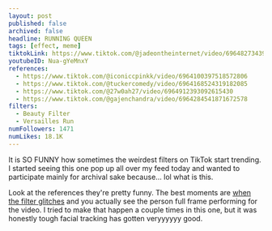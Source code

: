 ```yaml
---
layout: post
published: false
archived: false
headline: RUNNING QUEEN
tags: [effect, meme]
tiktokLink: https://www.tiktok.com/@jadeontheinternet/video/6964827343978499333
youtubeID: Nua-gYeMnxY
references:
  - https://www.tiktok.com/@iconiccpinkk/video/6964100397518572806
  - https://www.tiktok.com/@tuckercomedy/video/6964168524319182085
  - https://www.tiktok.com/@27w0ah27/video/6964912393092615430
  - https://www.tiktok.com/@gajenchandra/video/6964284541871672578
filters:
  - Beauty Filter
  - Versailles Run
numFollowers: 1471
numLikes: 18.1K
---
```


It is SO FUNNY how sometimes the weirdest filters on TikTok start trending. I started seeing this one pop up all over my feed today and wanted to participate mainly for archival sake because... lol what is this.

Look at the references they're pretty funny. The best moments are [when the filter glitches](https://www.tiktok.com/@owenreffett/video/6964155370726100229) and you actually see the person full frame performing for the video. I tried to make that happen a couple times in this one, but it was honestly tough facial tracking has gotten veryyyyyy good.